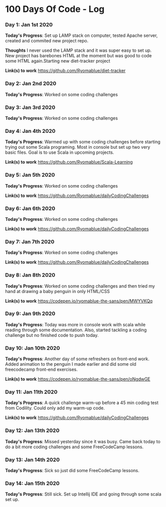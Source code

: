 # 100 Days Of Code - Log

### Day 1: Jan 1st 2020

**Today's Progress**: Set up LAMP stack on computer, tested Apache server, created and commited new project repo.

**Thoughts** I never used the LAMP stack and it was super easy to set up. New project has barebones HTML at the moment but was good to code some HTML again.Starting new diet-tracker project

**Link(s) to work**
https://github.com/Ryomablue/diet-tracker

### Day 2: Jan 2nd 2020

**Today's Progress**: Worked on some coding challenges

### Day 3: Jan 3rd 2020

**Today's Progress**: Worked on some coding challenges

### Day 4: Jan 4th 2020

**Today's Progress**: Warmed up with some coding challenges before starting trying out some Scala programing. Most in console but set up two very basic files. Goal is to use Scala in upcoming projects.

**Link(s) to work**
https://github.com/Ryomablue/Scala-Learning

### Day 5: Jan 5th 2020

**Today's Progress**: Worked on some coding challenges

**Link(s) to work**
https://github.com/Ryomablue/dailyCodingChallenges

### Day 6: Jan 6th 2020

**Today's Progress**:  Worked on some coding challenges

**Link(s) to work**
https://github.com/Ryomablue/dailyCodingChallenges

### Day 7: Jan 7th 2020

**Today's Progress**:  Worked on some coding challenges

**Link(s) to work**
https://github.com/Ryomablue/dailyCodingChallenges

### Day 8: Jan 8th 2020

**Today's Progress**:  Worked on some coding challenges and then tried my hand at drawing a baby penguin in only HTML/CSS

**Link(s) to work**
https://codepen.io/ryomablue-the-sans/pen/MWYVKQq

### Day 9: Jan 9th 2020

**Today's Progress**: Today was more in console work with scala while reading through some documentation. Also, started tackling a coding challenge but no finished code to push today.


### Day 10: Jan 10th 2020

**Today's Progress**: Another day of some refreshers on front-end work. Added animation to the penguin I made earlier and did some old freecodecamp front-end exercises.

**Link(s) to work**
https://codepen.io/ryomablue-the-sans/pen/oNgdwGE

### Day 11: Jan 11th 2020

**Today's Progress**: A quick challenge warm-up before a 45 min coding test from Codility. Could only add my warm-up code.

**Link(s) to work**
https://github.com/Ryomablue/dailyCodingChallenges

### Day 12: Jan 13th 2020

**Today's Progress**: Missed yesterday since it was busy. Came back today to do a bit more coding challenges and some FreeCodeCamp lessons.

### Day 13: Jan 14th 2020

**Today's Progress**: Sick so just did some FreeCodeCamp lessons.

### Day 14: Jan 15th 2020

**Today's Progress**: Still sick. Set up Intellij IDE and going through some scala set up. 
